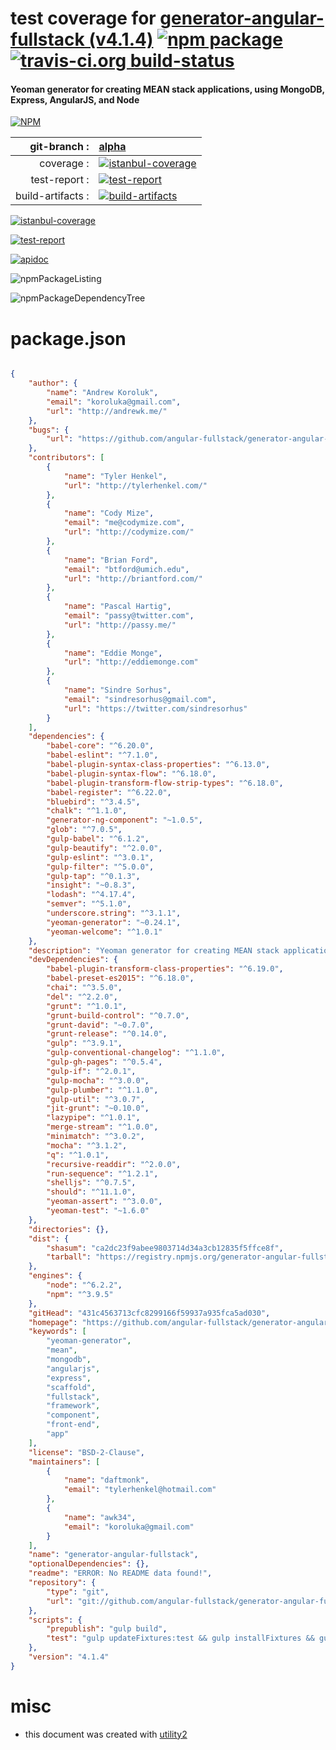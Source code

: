 # test coverage for  [generator-angular-fullstack (v4.1.4)](https://github.com/angular-fullstack/generator-angular-fullstack)  [![npm package](https://img.shields.io/npm/v/npmtest-generator-angular-fullstack.svg?style=flat-square)](https://www.npmjs.org/package/npmtest-generator-angular-fullstack) [![travis-ci.org build-status](https://api.travis-ci.org/npmtest/node-npmtest-generator-angular-fullstack.svg)](https://travis-ci.org/npmtest/node-npmtest-generator-angular-fullstack)
#### Yeoman generator for creating MEAN stack applications, using MongoDB, Express, AngularJS, and Node

[![NPM](https://nodei.co/npm/generator-angular-fullstack.png?downloads=true)](https://www.npmjs.com/package/generator-angular-fullstack)

| git-branch : | [alpha](https://github.com/npmtest/node-npmtest-generator-angular-fullstack/tree/alpha)|
|--:|:--|
| coverage : | [![istanbul-coverage](https://npmtest.github.io/node-npmtest-generator-angular-fullstack/build/coverage.badge.svg)](https://npmtest.github.io/node-npmtest-generator-angular-fullstack/build/coverage.html/index.html)|
| test-report : | [![test-report](https://npmtest.github.io/node-npmtest-generator-angular-fullstack/build/test-report.badge.svg)](https://npmtest.github.io/node-npmtest-generator-angular-fullstack/build/test-report.html)|
| build-artifacts : | [![build-artifacts](https://npmtest.github.io/node-npmtest-generator-angular-fullstack/glyphicons_144_folder_open.png)](https://github.com/npmtest/node-npmtest-generator-angular-fullstack/tree/gh-pages/build)|

[![istanbul-coverage](https://npmtest.github.io/node-npmtest-generator-angular-fullstack/build/screenCapture.buildCustomOrg.browser.coverage.html.png)](https://npmtest.github.io/node-npmtest-generator-angular-fullstack/build/coverage.html/index.html)

[![test-report](https://npmtest.github.io/node-npmtest-generator-angular-fullstack/build/screenCapture.buildCustomOrg.browser.%252Fhome%252Ftravis%252Fbuild%252Fnpmtest%252Fnode-npmtest-generator-angular-fullstack%252Ftmp%252Fbuild%252Ftest-report.html.png)](https://npmtest.github.io/node-npmtest-generator-angular-fullstack/build/test-report.html)

[![apidoc](https://npmdoc.github.io/node-npmdoc-generator-angular-fullstack/build/screenCapture.buildApidoc.browser.%252Fhome%252Ftravis%252Fbuild%252Fnpmdoc%252Fnode-npmdoc-generator-angular-fullstack%252Ftmp%252Fbuild%252Fapidoc.html.png)](https://npmdoc.github.io/node-npmdoc-generator-angular-fullstack/build/apidoc.html)

![npmPackageListing](https://npmtest.github.io/node-npmtest-generator-angular-fullstack/build/screenCapture.npmPackageListing.svg)

![npmPackageDependencyTree](https://npmtest.github.io/node-npmtest-generator-angular-fullstack/build/screenCapture.npmPackageDependencyTree.svg)



# package.json

```json

{
    "author": {
        "name": "Andrew Koroluk",
        "email": "koroluka@gmail.com",
        "url": "http://andrewk.me/"
    },
    "bugs": {
        "url": "https://github.com/angular-fullstack/generator-angular-fullstack/issues"
    },
    "contributors": [
        {
            "name": "Tyler Henkel",
            "url": "http://tylerhenkel.com/"
        },
        {
            "name": "Cody Mize",
            "email": "me@codymize.com",
            "url": "http://codymize.com/"
        },
        {
            "name": "Brian Ford",
            "email": "btford@umich.edu",
            "url": "http://briantford.com/"
        },
        {
            "name": "Pascal Hartig",
            "email": "passy@twitter.com",
            "url": "http://passy.me/"
        },
        {
            "name": "Eddie Monge",
            "url": "http://eddiemonge.com"
        },
        {
            "name": "Sindre Sorhus",
            "email": "sindresorhus@gmail.com",
            "url": "https://twitter.com/sindresorhus"
        }
    ],
    "dependencies": {
        "babel-core": "^6.20.0",
        "babel-eslint": "^7.1.0",
        "babel-plugin-syntax-class-properties": "^6.13.0",
        "babel-plugin-syntax-flow": "^6.18.0",
        "babel-plugin-transform-flow-strip-types": "^6.18.0",
        "babel-register": "^6.22.0",
        "bluebird": "^3.4.5",
        "chalk": "^1.1.0",
        "generator-ng-component": "~1.0.5",
        "glob": "^7.0.5",
        "gulp-babel": "^6.1.2",
        "gulp-beautify": "^2.0.0",
        "gulp-eslint": "^3.0.1",
        "gulp-filter": "^5.0.0",
        "gulp-tap": "^0.1.3",
        "insight": "~0.8.3",
        "lodash": "^4.17.4",
        "semver": "^5.1.0",
        "underscore.string": "^3.1.1",
        "yeoman-generator": "~0.24.1",
        "yeoman-welcome": "^1.0.1"
    },
    "description": "Yeoman generator for creating MEAN stack applications, using MongoDB, Express, AngularJS, and Node",
    "devDependencies": {
        "babel-plugin-transform-class-properties": "^6.19.0",
        "babel-preset-es2015": "^6.18.0",
        "chai": "^3.5.0",
        "del": "^2.2.0",
        "grunt": "^1.0.1",
        "grunt-build-control": "^0.7.0",
        "grunt-david": "~0.7.0",
        "grunt-release": "^0.14.0",
        "gulp": "^3.9.1",
        "gulp-conventional-changelog": "^1.1.0",
        "gulp-gh-pages": "^0.5.4",
        "gulp-if": "^2.0.1",
        "gulp-mocha": "^3.0.0",
        "gulp-plumber": "^1.1.0",
        "gulp-util": "^3.0.7",
        "jit-grunt": "~0.10.0",
        "lazypipe": "^1.0.1",
        "merge-stream": "^1.0.0",
        "minimatch": "^3.0.2",
        "mocha": "^3.1.2",
        "q": "^1.0.1",
        "recursive-readdir": "^2.0.0",
        "run-sequence": "^1.2.1",
        "shelljs": "^0.7.5",
        "should": "^11.1.0",
        "yeoman-assert": "^3.0.0",
        "yeoman-test": "~1.6.0"
    },
    "directories": {},
    "dist": {
        "shasum": "ca2dc23f9abee9803714d34a3cb12835f5ffce8f",
        "tarball": "https://registry.npmjs.org/generator-angular-fullstack/-/generator-angular-fullstack-4.1.4.tgz"
    },
    "engines": {
        "node": "^6.2.2",
        "npm": "^3.9.5"
    },
    "gitHead": "431c4563713cfc8299166f59937a935fca5ad030",
    "homepage": "https://github.com/angular-fullstack/generator-angular-fullstack",
    "keywords": [
        "yeoman-generator",
        "mean",
        "mongodb",
        "angularjs",
        "express",
        "scaffold",
        "fullstack",
        "framework",
        "component",
        "front-end",
        "app"
    ],
    "license": "BSD-2-Clause",
    "maintainers": [
        {
            "name": "daftmonk",
            "email": "tylerhenkel@hotmail.com"
        },
        {
            "name": "awk34",
            "email": "koroluka@gmail.com"
        }
    ],
    "name": "generator-angular-fullstack",
    "optionalDependencies": {},
    "readme": "ERROR: No README data found!",
    "repository": {
        "type": "git",
        "url": "git://github.com/angular-fullstack/generator-angular-fullstack.git"
    },
    "scripts": {
        "prepublish": "gulp build",
        "test": "gulp updateFixtures:test && gulp installFixtures && gulp build && gulp test"
    },
    "version": "4.1.4"
}
```



# misc
- this document was created with [utility2](https://github.com/kaizhu256/node-utility2)
